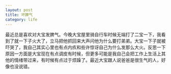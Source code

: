 ```yaml
---
layout: post
title: 坏脾气
category: life
---
```


最近总是喜欢对大宝发脾气。今晚大宝屋里骑自行车时候无端打了二宝一下，我看到了就一下子火大了，立马把他抓回来大声问他为什么要打弟弟。大宝一下子就被吓哭了，我自己其实心里也有点内疚和些许惊讶自己为什么发那么大火。反思一下原因一方面是大宝现在有点调皮有时候，但更多可能是我自己会把工作上生活上其他的情绪带过来，有时候有点过于烦躁了。最近大宝跟人说爸爸是很生气的人，好像也没说错。
